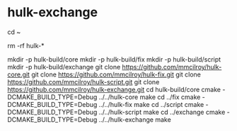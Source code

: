 hulk-exchange
=============

cd ~

rm -rf hulk-*

mkdir -p hulk-build/core
mkdir -p hulk-build/fix
mkdir -p hulk-build/script
mkdir -p hulk-build/exchange
git clone https://github.com/mmcilroy/hulk-core.git
git clone https://github.com/mmcilroy/hulk-fix.git
git clone https://github.com/mmcilroy/hulk-script.git
git clone https://github.com/mmcilroy/hulk-exchange.git
cd hulk-build/core
cmake -DCMAKE_BUILD_TYPE=Debug ../../hulk-core
make
cd ../fix
cmake -DCMAKE_BUILD_TYPE=Debug ../../hulk-fix
make
cd ../script
cmake -DCMAKE_BUILD_TYPE=Debug ../../hulk-script
make
cd ../exchange
cmake -DCMAKE_BUILD_TYPE=Debug ../../hulk-exchange
make
